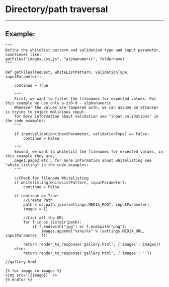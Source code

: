 # Directory/path traversal
-------

## Example:

	"""
	Define the whitelist pattern and validation type and input parameter, countLevel like:
	getFiles("images,css,js", "alphanumeric", foldername)
	"""

	def getFiles(request, whiteListPattern, validationType, inputParameter):

		continue = True
        
        """
		First, we want to filter the filenames for expected values. For this example we use only a-z/0-9 - alphanumeric
		Whenever the values are tampered with, we can assume an attacker is trying to inject malicious input.
		for more information about validation see "input validations" in the code examples:
		"""
		
		if inputValidation(inputParameter, validationType) == False:
			continue = False

		"""
		Second, we want to whitelist the filenames for expected values, in this example they are,
		page1,page2 etc.. for more information about whitelisting see "white-listing" in the code examples:
		"""

		//Check for filename Whitelisting
		if whitelisting(whiteListPattern, inputParameter):
			continue = False

		if continue == True:
        	//Create Path
        	path = os.path.join(settings.MEDIA_ROOT, inputParameter)   
        	images = []

        	//List all the URL
        	for f in os.listdir(path):
            	if f.endswith("jpg") or f.endswith("png"):
                	images.append("%s%s/%s" % (settings.MEDIA_URL, inputParameter, f))
        
        	return render_to_response('gallery.html', {'images': images})
        else:
			return render_to_response('gallery.html', {'images': ''})        	

    //gallery.html

    {% for image in images %}
    <img src='{{image}}' />
    {% endfor %}